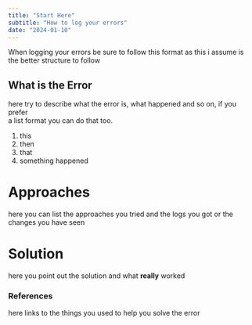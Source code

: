 ```yaml
---
title: "Start Here"
subtitle: "How to log your errors"
date: "2024-01-10"
---
```


When logging your errors be sure to follow this format as this i assume is the better structure to follow

## What is the Error

here try to describe what the error is, what happened and so on, if you prefer  
a list format you can do that too.

1. this  
2. then
3. that
4. something happened

# Approaches

here you can list the approaches you tried and the logs you got or the changes you have seen

# Solution

here you point out the solution and what **really** worked

### References

here links to the things you used to help you solve the error
